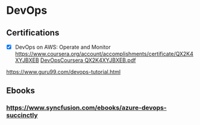 # DevOps
## Certifications
- [x] DevOps on AWS: Operate and Monitor https://www.coursera.org/account/accomplishments/certificate/QX2K4XYJBXEB [DevOpsCoursera QX2K4XYJBXEB.pdf](https://github.com/lvhkhanh/DevOps/files/10949980/DevOpsCoursera.QX2K4XYJBXEB.pdf)

https://www.guru99.com/devops-tutorial.html
## Ebooks
### https://www.syncfusion.com/ebooks/azure-devops-succinctly
